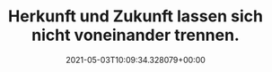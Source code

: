 ---
date: '2021-05-03T10:09:34.328079+00:00'
found_at: '2014-12-27'
found_url: http://www.porsche.com/germany/models/911/911-carrera-4/concept/identity-911/
title: Herkunft und Zukunft lassen sich nicht voneinander trennen.
---